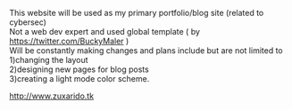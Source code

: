 This website will be used as my primary portfolio/blog site (related to cybersec)
<br>Not a web dev expert and used global template ( by https://twitter.com/BuckyMaler )<br>
Will be constantly making changes and plans include but are not limited to 
<br>1)changing the layout<br>
2)designing new pages for blog posts
<br>3)creating a light mode color scheme.<br>
                                           

http://www.zuxarido.tk
